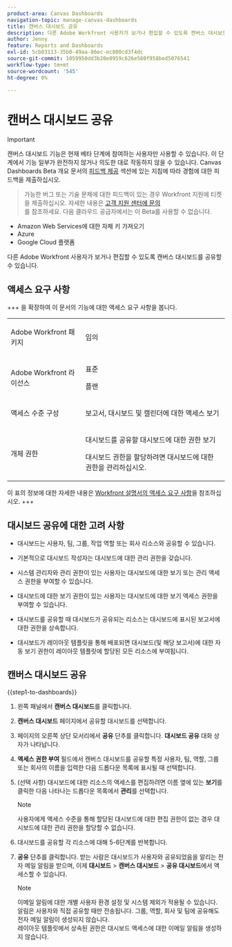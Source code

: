 ```yaml
---
product-area: Canvas Dashboards
navigation-topic: manage-canvas-dashboards
title: 캔버스 대시보드 공유
description: 다른 Adobe Workfront 사용자가 보거나 편집할 수 있도록 캔버스 대시보드를 공유할 수 있습니다.
author: Jenny
feature: Reports and Dashboards
exl-id: 5cb03113-35b0-49aa-86ec-ec800cd3f4dc
source-git-commit: 1059950dd3b20e0959c626e580f958bed5076541
workflow-type: tm+mt
source-wordcount: '545'
ht-degree: 0%

---
```


# 캔버스 대시보드 공유

>[!IMPORTANT]
>
>캔버스 대시보드 기능은 현재 베타 단계에 참여하는 사용자만 사용할 수 있습니다. 이 단계에서 기능 일부가 완전하지 않거나 의도한 대로 작동하지 않을 수 있습니다. Canvas Dashboards Beta 개요 문서의 [피드백 제공](/help/quicksilver/product-announcements/betas/canvas-dashboards-beta/canvas-dashboards-beta-information.md#provide-feedback) 섹션에 있는 지침에 따라 경험에 대한 피드백을 제출하십시오.<br>
>>가능한 버그 또는 기술 문제에 대한 피드백이 있는 경우 Workfront 지원에 티켓을 제출하십시오. 자세한 내용은 [고객 지원 센터에 문의](/help/quicksilver/workfront-basics/tips-tricks-and-troubleshooting/contact-customer-support.md)<br>를 참조하세요.
>>다음 클라우드 공급자에서는 이 Beta를 사용할 수 없습니다.
>
>* Amazon Web Services에 대한 자체 키 가져오기
>* Azure
>* Google Cloud 플랫폼

다른 Adobe Workfront 사용자가 보거나 편집할 수 있도록 캔버스 대시보드를 공유할 수 있습니다.

## 액세스 요구 사항

+++ 을 확장하여 이 문서의 기능에 대한 액세스 요구 사항을 봅니다.
<table style="table-layout:auto"> 
<col> 
</col> 
<col> 
</col> 
<tbody> 
<tr> 
   <td role="rowheader"><p>Adobe Workfront 패키지</p></td> 
   <td> 
<p>임의 </p> 
   </td> 
<tr> 
 <tr> 
   <td role="rowheader"><p>Adobe Workfront 라이선스</p></td> 
   <td> 
<p>표준 </p> 
<p>플랜</p> 
   </td> 
   </tr> 
  </tr> 
  <tr> 
   <td role="rowheader"><p>액세스 수준 구성</p></td> 
   <td><p>보고서, 대시보드 및 캘린더에 대한 액세스 보기</p>
  </td> 
  </tr>  
    </tr>  
        <tr> 
   <td role="rowheader"><p>개체 권한</p></td> 
   <td><p>대시보드를 공유할 대시보드에 대한 권한 보기</p>
   <p>대시보드 권한을 할당하려면 대시보드에 대한 권한을 관리하십시오.</p>
  </td> 
  </tr>
</tbody> 
</table>

이 표의 정보에 대한 자세한 내용은 [Workfront 설명서의 액세스 요구 사항](/help/quicksilver/administration-and-setup/add-users/access-levels-and-object-permissions/access-level-requirements-in-documentation.md)을 참조하십시오.
+++

## 대시보드 공유에 대한 고려 사항

* 대시보드는 사용자, 팀, 그룹, 작업 역할 또는 회사 리소스와 공유할 수 있습니다.

* 기본적으로 대시보드 작성자는 대시보드에 대한 관리 권한을 갖습니다.

* 시스템 관리자와 관리 권한이 있는 사용자는 대시보드에 대한 보기 또는 관리 액세스 권한을 부여할 수 있습니다.

* 대시보드에 대한 보기 권한이 있는 사용자는 대시보드에 대한 보기 액세스 권한을 부여할 수 있습니다.

* 대시보드를 공유할 때 대시보드가 공유되는 리소스는 대시보드에 표시된 보고서에 대한 권한을 상속합니다.

* 대시보드가 레이아웃 템플릿을 통해 배포되면 대시보드(및 해당 보고서)에 대한 자동 보기 권한이 레이아웃 템플릿에 할당된 모든 리소스에 부여됩니다.


## 캔버스 대시보드 공유


{{step1-to-dashboards}}

1. 왼쪽 패널에서 **캔버스 대시보드**&#x200B;를 클릭합니다.

1. **캔버스 대시보드** 페이지에서 공유할 대시보드를 선택합니다.

1. 페이지의 오른쪽 상단 모서리에서 **공유** 단추를 클릭합니다. **대시보드 공유** 대화 상자가 나타납니다.

1. **액세스 권한 부여** 필드에서 캔버스 대시보드를 공유할 특정 사용자, 팀, 역할, 그룹 또는 회사의 이름을 입력한 다음 드롭다운 목록에 표시될 때 선택합니다.

1. (선택 사항) 대시보드에 대한 리소스의 액세스를 편집하려면 이름 옆에 있는 **보기**&#x200B;를 클릭한 다음 나타나는 드롭다운 목록에서 **관리**&#x200B;를 선택합니다.

   >[!NOTE]
   >
   > 사용자에게 액세스 수준을 통해 할당된 대시보드에 대한 편집 권한이 없는 경우 대시보드에 대한 관리 권한을 할당할 수 없습니다.

1. 대시보드를 공유할 각 리소스에 대해 5-6단계를 반복합니다.

1. **공유** 단추를 클릭합니다. 받는 사람은 대시보드가 사용자와 공유되었음을 알리는 전자 메일 알림을 받으며, 이제 **대시보드** > **캔버스 대시보드** > **공유 대시보드**&#x200B;에서 액세스할 수 있습니다.

   >[!NOTE]
   >
   > 이메일 알림에 대한 개별 사용자 환경 설정 및 시스템 제외가 적용될 수 있습니다. <br>
   > 알림은 사용자와 직접 공유할 때만 전송됩니다. 그룹, 역할, 회사 및 팀에 공유해도 전자 메일 알림이 생성되지 않습니다.<br>
   > 레이아웃 템플릿에서 상속된 권한은 대시보드 액세스에 대한 이메일 알림을 생성하지 않습니다.
